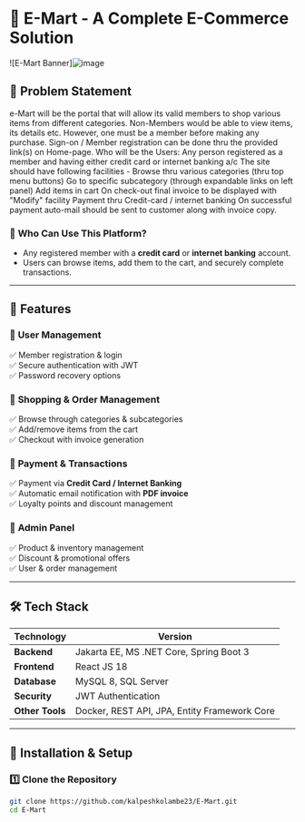 # 🛒 E-Mart - A Complete E-Commerce Solution  

![E-Mart Banner]![image](https://github.com/user-attachments/assets/fa774ab7-f421-4fea-bb75-c9a66e88ba28)


## 📌 Problem Statement  

e-Mart will be the portal that will allow its valid members to shop various items from different categories. Non-Members would be able to view items, its details etc. However, one must be a member before making any purchase. Sign-on / Member registration can be done thru the provided link(s) on Home-page. Who will be the Users: Any person registered as a member and having either credit card or internet banking a/c The site should have following facilities - Browse thru various categories (thru top menu buttons) Go to specific subcategory (through expandable links on left panel) Add items in cart On check-out final invoice to be displayed with "Modify" facility Payment thru Credit-card / internet banking On successful payment auto-mail should be sent to customer along with invoice copy.

### 🔹 **Who Can Use This Platform?**  
- Any registered member with a **credit card** or **internet banking** account.  
- Users can browse items, add them to the cart, and securely complete transactions.  

---

## 🚀 Features  

### 🔹 **User Management**  
✅ Member registration & login  
✅ Secure authentication with JWT  
✅ Password recovery options  

### 🔹 **Shopping & Order Management**  
✅ Browse through categories & subcategories  
✅ Add/remove items from the cart  
✅ Checkout with invoice generation  

### 🔹 **Payment & Transactions**  
✅ Payment via **Credit Card / Internet Banking**  
✅ Automatic email notification with **PDF invoice**  
✅ Loyalty points and discount management  

### 🔹 **Admin Panel**  
✅ Product & inventory management  
✅ Discount & promotional offers  
✅ User & order management  

---

## 🛠️ Tech Stack  

| Technology | Version |
|------------|---------|
| **Backend** | Jakarta EE, MS .NET Core, Spring Boot 3 |
| **Frontend** | React JS 18 |
| **Database** | MySQL 8, SQL Server |
| **Security** | JWT Authentication |
| **Other Tools** | Docker, REST API, JPA, Entity Framework Core |

---

## 🔧 Installation & Setup  

### 1️⃣ **Clone the Repository**  
```sh
git clone https://github.com/kalpeshkolambe23/E-Mart.git
cd E-Mart

